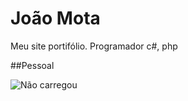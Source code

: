 # João Mota

Meu site portifólio.
Programador c#, php

##Pessoal

![Não carregou](http://reactiongifs.com/](https://media4.giphy.com/media/YTbZzCkRQCEJa/giphy.gif?cid=ecf05e47e33f0288d8b6bf098206f48a0366ffe825889d50&rid=giphy.gif&ct=g))
